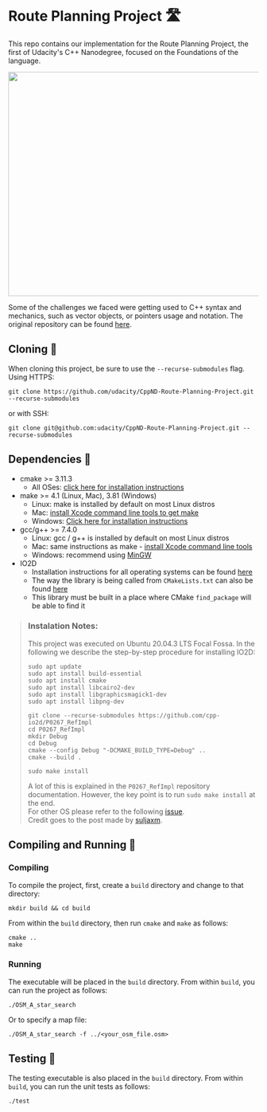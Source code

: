 # Route Planning Project 🛣️

This repo contains our implementation for the Route Planning Project, the first of Udacity's C++ Nanodegree, focused on the Foundations of the language.

<img src="map.png" width="600" height="450" />

Some of the challenges we faced were getting used to C++ syntax and mechanics, such as vector objects, or pointers usage and notation. The original repository can be found [here](https://github.com/udacity/CppND-Route-Planning-Project).

## Cloning 👣

When cloning this project, be sure to use the `--recurse-submodules` flag. Using HTTPS:
```
git clone https://github.com/udacity/CppND-Route-Planning-Project.git --recurse-submodules
```
or with SSH:
```
git clone git@github.com:udacity/CppND-Route-Planning-Project.git --recurse-submodules
```

## Dependencies 🧩
* cmake >= 3.11.3
  * All OSes: [click here for installation instructions](https://cmake.org/install/)
* make >= 4.1 (Linux, Mac), 3.81 (Windows)
  * Linux: make is installed by default on most Linux distros
  * Mac: [install Xcode command line tools to get make](https://developer.apple.com/xcode/features/)
  * Windows: [Click here for installation instructions](http://gnuwin32.sourceforge.net/packages/make.htm)
* gcc/g++ >= 7.4.0
  * Linux: gcc / g++ is installed by default on most Linux distros
  * Mac: same instructions as make - [install Xcode command line tools](https://developer.apple.com/xcode/features/)
  * Windows: recommend using [MinGW](http://www.mingw.org/)
* IO2D
  * Installation instructions for all operating systems can be found [here](https://github.com/cpp-io2d/P0267_RefImpl/blob/master/BUILDING.md)
  * The way the library is being called from `CMakeLists.txt` can also be found [here](https://github.com/cpp-io2d/P0267_RefImpl/blob/master/CONSUMING.md)
  * This library must be built in a place where CMake `find_package` will be able to find it

> ### Instalation Notes:
> This project was executed on Ubuntu 20.04.3 LTS Focal Fossa. In the following we describe the step-by-step procedure for installing IO2D:
> ```
> sudo apt update
> sudo apt install build-essential
> sudo apt install cmake
> sudo apt install libcairo2-dev
> sudo apt install libgraphicsmagick1-dev
> sudo apt install libpng-dev
> 
> git clone --recurse-submodules https://github.com/cpp-io2d/P0267_RefImpl
> cd P0267_RefImpl
> mkdir Debug
> cd Debug
> cmake --config Debug "-DCMAKE_BUILD_TYPE=Debug" ..
> cmake --build .
>
> sudo make install
> ```
> A lot of this is explained in the `P0267_RefImpl` repository documentation. However, the key point is to run `sudo make install` at the end.<br> 
> For other OS please refer to the following [issue](https://github.com/udacity/CppND-Route-Planning-Project/issues/1#issuecomment-520659977).<br> 
> Credit goes to the post made by [suljaxm](https://github.com/suljaxm).

## Compiling and Running 🏃

### Compiling
To compile the project, first, create a `build` directory and change to that directory:
```
mkdir build && cd build
```
From within the `build` directory, then run `cmake` and `make` as follows:
```
cmake ..
make
```
### Running
The executable will be placed in the `build` directory. From within `build`, you can run the project as follows:
```
./OSM_A_star_search
```
Or to specify a map file:
```
./OSM_A_star_search -f ../<your_osm_file.osm>
```

## Testing 🧪

The testing executable is also placed in the `build` directory. From within `build`, you can run the unit tests as follows:
```
./test
```

